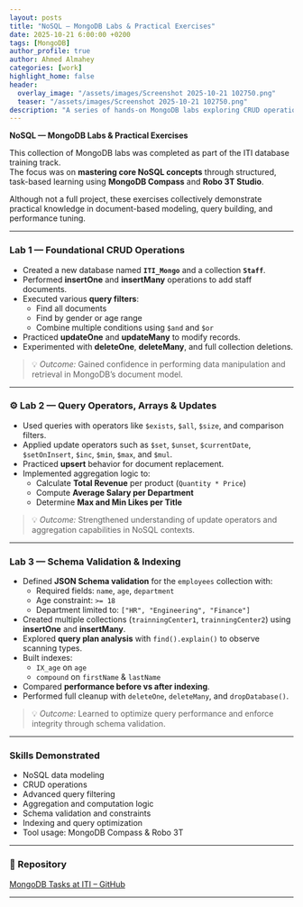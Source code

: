 ```yaml
---
layout: posts
title: "NoSQL — MongoDB Labs & Practical Exercises"
date: 2025-10-21 6:00:00 +0200
tags: [MongoDB]
author_profile: true
author: Ahmed Almahey
categories: [work]
highlight_home: false
header:
  overlay_image: "/assets/images/Screenshot 2025-10-21 102750.png"
  teaser: "/assets/images/Screenshot 2025-10-21 102750.png"
description: "A series of hands-on MongoDB labs exploring CRUD operations, data modeling, schema validation, and performance optimization using indexes and aggregation techniques."
---
```


**NoSQL — MongoDB Labs & Practical Exercises**

This collection of MongoDB labs was completed as part of the ITI database training track.  
The focus was on **mastering core NoSQL concepts** through structured, task-based learning using **MongoDB Compass** and **Robo 3T Studio**.

Although not a full project, these exercises collectively demonstrate practical knowledge in document-based modeling, query building, and performance tuning.

---

###  Lab 1 — Foundational CRUD Operations

- Created a new database named **`ITI_Mongo`** and a collection **`Staff`**.  
- Performed **insertOne** and **insertMany** operations to add staff documents.  
- Executed various **query filters**:
  - Find all documents  
  - Find by gender or age range  
  - Combine multiple conditions using `$and` and `$or`  
- Practiced **updateOne** and **updateMany** to modify records.  
- Experimented with **deleteOne**, **deleteMany**, and full collection deletions.

> 💡 *Outcome:* Gained confidence in performing data manipulation and retrieval in MongoDB’s document model.

---

### ⚙️ Lab 2 — Query Operators, Arrays & Updates

- Used queries with operators like `$exists`, `$all`, `$size`, and comparison filters.  
- Applied update operators such as `$set`, `$unset`, `$currentDate`, `$setOnInsert`, `$inc`, `$min`, `$max`, and `$mul`.  
- Practiced **upsert** behavior for document replacement.  
- Implemented aggregation logic to:
  - Calculate **Total Revenue** per product (`Quantity * Price`)  
  - Compute **Average Salary per Department**  
  - Determine **Max and Min Likes per Title**

> 💡 *Outcome:* Strengthened understanding of update operators and aggregation capabilities in NoSQL contexts.

---

### Lab 3 — Schema Validation & Indexing

- Defined **JSON Schema validation** for the `employees` collection with:
  - Required fields: `name`, `age`, `department`  
  - Age constraint: `>= 18`  
  - Department limited to: `["HR", "Engineering", "Finance"]`  
- Created multiple collections (`trainningCenter1`, `trainningCenter2`) using **insertOne** and **insertMany**.  
- Explored **query plan analysis** with `find().explain()` to observe scanning types.  
- Built indexes:
  - `IX_age` on `age`  
  - `compound` on `firstName` & `lastName`  
- Compared **performance before vs after indexing**.  
- Performed full cleanup with `deleteOne`, `deleteMany`, and `dropDatabase()`.

> 💡 *Outcome:* Learned to optimize query performance and enforce integrity through schema validation.

---

### Skills Demonstrated

- NoSQL data modeling  
- CRUD operations  
- Advanced query filtering  
- Aggregation and computation logic  
- Schema validation and constraints  
- Indexing and query optimization  
- Tool usage: MongoDB Compass & Robo 3T

---

### 🔗 Repository

[MongoDB Tasks at ITI – GitHub](https://github.com/Ahmed-Almahey/Mongo-DB-Tasks_ITI/tree/main)

---
